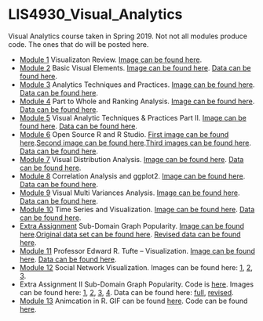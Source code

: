 # LIS4930_Visual_Analytics
Visual Analytics course taken in Spring 2019.
Not not all modules produce code. The ones that do will be posted here. 

* [Module 1](https://advancedstats1337.wordpress.com/2019/01/07/visualization-review/) Visualizaton Review. [Image can be found here](/images/Purchases_by_month_1.png).
* [Module 2](https://advancedstats1337.wordpress.com/2019/01/17/basic-visual-elements/) Basic Visual Elements. [Image can be found here](/images/Florida_Public_Libraries_Heatmap.png). [Data can be found here](/data/Florida_Public_Libraries-Florida_Public_Libraries.csv).
* [Module 3](https://advancedstats1337.wordpress.com/2019/01/25/analytics-techniques-and-practices/) Analytics Techniques and Practices. [Image can be found here](/images/florida_public_libraries_heatmap_population_web.jpg). [Data can be found here](/data/Florida_Public_Libraries-Florida_Public_Libraries.csv). 
* [Module 4](https://advancedstats1337.wordpress.com/2019/02/01/part-to-whole-and-ranking-analysis/) Part to Whole and Ranking Analysis. [Image can be found here](/images/basic-line.jpeg.png). [Data can be found here](/data/data.csv).
* [Module 5](https://advancedstats1337.wordpress.com/2019/02/04/visual-analytics-techniques-practices-part-ii/) Visual Analytic Techniques & Practices Part II. [Image can be found here](/images/Dashboard_1.png). [Data can be found here](/data/data.csv).
* [Module 6](https://advancedstats1337.wordpress.com/2019/02/13/open-source-r-and-r-studio/) Open Source R and R Studio. [First image can be found here](/images/Iris_bar_chart.jpeg).[Second image can be found here](/images/Iris_bar_chart_2.jpeg).[Third images can be found here](/images/Iris_bar_chart_3.jpeg). [Data can be found here](https://archive.ics.uci.edu/ml/machine-learning-databases/iris/). 
* [Module 7](https://advancedstats1337.wordpress.com/2019/02/17/visual-distribution-analysis/) Visual Distribution Analysis. [Image can be found here](/images/week7.jpeg). [Data can be found here](https://www.kaggle.com/ruiromanini/mtcars).
* [Module 8](https://advancedstats1337.wordpress.com/2019/02/22/correlation-analysis-and-ggplot2/) Correlation Analysis and ggplot2. [Image can be found here](/images/week8.jpeg). [Data can be found here](https://www.kaggle.com/ruiromanini/mtcars). 
* [Module 9](https://advancedstats1337.wordpress.com/2019/03/11/visual-multi-variances-analysis/) Visual Multi Variances Analysis. [Image can be found here](/images/week9.jpeg). [Data can be found here](https://stat.ethz.ch/R-manual/R-devel/library/datasets/html/esoph.html). 
* [Module 10](https://advancedstats1337.wordpress.com/2019/03/12/time-series-and-visualization/) Time Series and Visualization. [Image can be found here](/images/week10.jpeg). [Data can be found here](https://stat.ethz.ch/R-manual/R-devel/library/datasets/html/nhtemp.html).
* [Extra Assignment](https://advancedstats1337.wordpress.com/2019/03/18/sub-domain-graph-popularity/) Sub-Domain Graph Popularity. [Image can be found here](/images/subDomainPlot.jpeg).[Original data set can be found here](/data/Extra_Assignment.xlsx). [Revised data can be found here](extraCredit.csv).
* [Module 11](https://advancedstats1337.wordpress.com/2019/03/18/professor-edward-r-tufte-visualization/) Professor Edward R. Tufte – Visualization. [Image can be found here](/images/week11.jpeg). [Data can be found here](https://stat.ethz.ch/R-manual/R-devel/library/datasets/html/faithful.html).
* [Module 12](https://advancedstats1337.wordpress.com/2019/03/28/social-network-visualization/) Social Network Visualization. Images can be found here: [1](/images/week12_p1.png), [2](/images/week12_p2.png), [3](/images/week12_p3.png). 
* Extra Assignment II Sub-Domain Graph Popularity. Code is [here](/extraAssignment_2.R). Images can be found here: [1](/images/p1_totalNumGraph.jpeg), [2](/images/p2_totalNumGraph.jpeg), [3](/images/p3_distGraph.jpeg), [4](/images/p4_compGraph.jpeg). Data can be found here: [full](/data/Extra_Assignment_full.xlsx), [revised](/data/Extra_Assignment_select.csv).
* [Module 13]() Animcation in R. GIF can be found [here](/images/animation.gif). Code can be found [here](week13.R).
